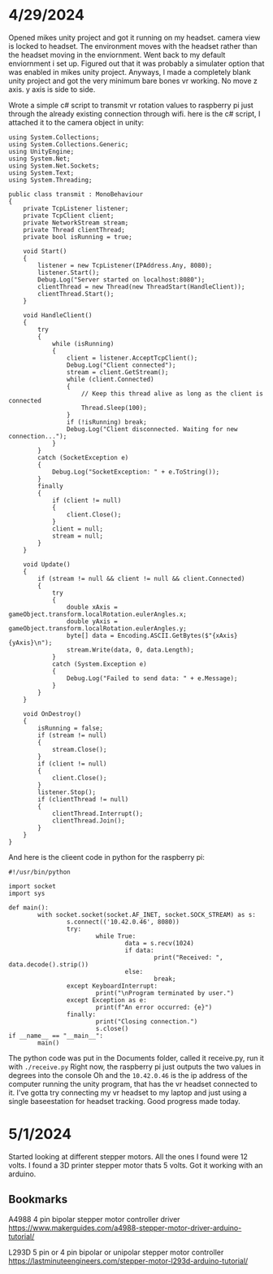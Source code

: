 # 4/29/2024
Opened mikes unity project and got it running on my headset. camera view is locked to headset. The environment moves with the headset rather than the headset moving in the enviornment. Went back to my default enviornment i set up. Figured out that it was probably a simulater option that was enabled in mikes unity project. Anyways, I made a completely blank unity project and got the very minimum bare bones vr working. No move z axis. y axis is side to side.

Wrote a simple c# script to transmit vr rotation values to raspberry pi just through the already existing connection through wifi. here is the c# script, I attached it to the camera object in unity:
```
using System.Collections;
using System.Collections.Generic;
using UnityEngine;
using System.Net;
using System.Net.Sockets;
using System.Text;
using System.Threading;

public class transmit : MonoBehaviour
{
    private TcpListener listener;
    private TcpClient client;
    private NetworkStream stream;
    private Thread clientThread;
    private bool isRunning = true;

    void Start()
    {
        listener = new TcpListener(IPAddress.Any, 8080);
        listener.Start();
        Debug.Log("Server started on localhost:8080");
        clientThread = new Thread(new ThreadStart(HandleClient));
        clientThread.Start();
    }

    void HandleClient()
    {
        try
        {
            while (isRunning)
            {
                client = listener.AcceptTcpClient();
                Debug.Log("Client connected");
                stream = client.GetStream();
                while (client.Connected)
                {
                    // Keep this thread alive as long as the client is connected
                    Thread.Sleep(100);
                }
                if (!isRunning) break;
                Debug.Log("Client disconnected. Waiting for new connection...");
            }
        }
        catch (SocketException e)
        {
            Debug.Log("SocketException: " + e.ToString());
        }
        finally
        {
            if (client != null)
            {
                client.Close();
            }
            client = null;
            stream = null;
        }
    }

    void Update()
    {
        if (stream != null && client != null && client.Connected)
        {
            try
            {
                double xAxis = gameObject.transform.localRotation.eulerAngles.x;
                double yAxis = gameObject.transform.localRotation.eulerAngles.y;
                byte[] data = Encoding.ASCII.GetBytes($"{xAxis} {yAxis}\n");
                stream.Write(data, 0, data.Length);
            }
            catch (System.Exception e)
            {
                Debug.Log("Failed to send data: " + e.Message);
            }
        }
    }

    void OnDestroy()
    {
        isRunning = false;
        if (stream != null)
        {
            stream.Close();
        }
        if (client != null)
        {
            client.Close();
        }
        listener.Stop();
        if (clientThread != null)
        {
            clientThread.Interrupt();
            clientThread.Join();
        }
    }
}
```

And here is the clieent code in python for the raspberry pi:
```
#!/usr/bin/python

import socket
import sys

def main():
        with socket.socket(socket.AF_INET, socket.SOCK_STREAM) as s:
                s.connect(('10.42.0.46', 8080))
                try:
                        while True:
                                data = s.recv(1024)
                                if data:
                                        print("Received: ", data.decode().strip())
                                else:
                                        break;
                except KeyboardInterrupt:
                        print("\nProgram terminated by user.")
                except Exception as e:
                        print(f"An error occurred: {e}")
                finally:
                        print("Closing connection.")
                        s.close()
if __name__ == "__main__":
        main()
```

The python code was put in the Documents folder, called it receive.py, run it with ```./receive.py```
Right now, the raspberry pi just outputs the two values in degrees into the console
Oh and the ```10.42.0.46``` is the ip address of the computer running the unity program, that has the vr headset connected to it. I've gotta try connecting my vr headset to my laptop and just using a single baseestation for headset tracking. Good progress made today.  

# 5/1/2024
Started looking at different stepper motors. All the ones I found were 12 volts. I found a 3D printer stepper motor thats 5 volts. Got it working with an arduino.

## Bookmarks
A4988 4 pin bipolar stepper motor controller driver
https://www.makerguides.com/a4988-stepper-motor-driver-arduino-tutorial/

L293D 5 pin or 4 pin bipolar or unipolar stepper motor controller
https://lastminuteengineers.com/stepper-motor-l293d-arduino-tutorial/
